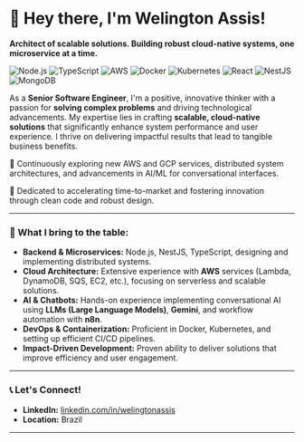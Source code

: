 # 👋 Hey there, I'm Welington Assis!
**Architect of scalable solutions. Building robust cloud-native systems, one microservice at a time.**

![Node.js](https://img.shields.io/badge/Language-Node.js-informational?style=flat&logo=nodedotjs&color=339933)
![TypeScript](https://img.shields.io/badge/Language-TypeScript-informational?style=flat&logo=typescript&color=3178C6)
![AWS](https://img.shields.io/badge/Cloud-AWS-informational?style=flat&logo=amazon-aws&color=232F3E)
![Docker](https://img.shields.io/badge/Container-Docker-informational?style=flat&logo=docker&color=2496ED)
![Kubernetes](https://img.shields.io/badge/Orchestration-Kubernetes-informational?style=flat&logo=kubernetes&color=326CE5)
![React](https://img.shields.io/badge/Frontend-React-informational?style=flat&logo=react&color=61DAFB)
![NestJS](https://img.shields.io/badge/Framework-NestJS-informational?style=flat&logo=nestjs&color=E0234E)
![MongoDB](https://img.shields.io/badge/Database-MongoDB-informational?style=flat&logo=mongodb&color=47A248)

As a **Senior Software Engineer**, I'm a positive, innovative thinker with a passion for **solving complex problems** and driving technological advancements. My expertise lies in crafting **scalable, cloud-native solutions** that significantly enhance system performance and user experience. I thrive on delivering impactful results that lead to tangible business benefits.

🌱 Continuously exploring new AWS and GCP services, distributed system architectures, and advancements in AI/ML for conversational interfaces.

🚀 Dedicated to accelerating time-to-market and fostering innovation through clean code and robust design.

---

### 💼 What I bring to the table:

* **Backend & Microservices:** Node.js, NestJS, TypeScript, designing and implementing distributed systems.
* **Cloud Architecture:** Extensive experience with **AWS** services (Lambda, DynamoDB, SQS, EC2, etc.), focusing on serverless and scalable solutions.
* **AI & Chatbots:** Hands-on experience implementing conversational AI using **LLMs (Large Language Models)**, **Gemini**, and workflow automation with **n8n**.
* **DevOps & Containerization:** Proficient in Docker, Kubernetes, and setting up efficient CI/CD pipelines.
* **Impact-Driven Development:** Proven ability to deliver solutions that improve efficiency and user engagement.

---

### 📞 Let's Connect!

* **LinkedIn:** [linkedin.com/in/welingtonassis](https://www.linkedin.com/in/welingtonassis)
* **Location:** Brazil

---
